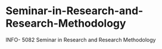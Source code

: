 # Seminar-in-Research-and-Research-Methodology
INFO- 5082 Seminar in Research and Research Methodology
